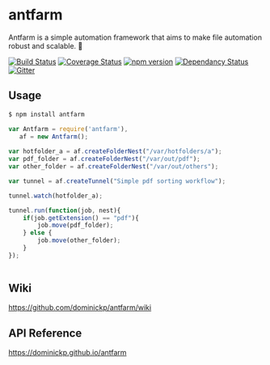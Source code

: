 # antfarm

Antfarm is a simple automation framework that aims to make file automation robust and scalable. 🐜

[![Build Status](https://travis-ci.org/dominickp/antfarm.svg?branch=master)](https://travis-ci.org/dominickp/antfarm)
[![Coverage Status](https://coveralls.io/repos/github/dominickp/antfarm/badge.svg?branch=master)](https://coveralls.io/github/dominickp/antfarm?branch=master)
[![npm version](https://badge.fury.io/js/antfarm.svg)](https://badge.fury.io/js/antfarm)
[![Dependancy Status](https://david-dm.org/dominickp/antfarm.svg)](https://david-dm.org/dominickp/antfarm)
[![Gitter](https://badges.gitter.im/dominickp/antfarm.svg)](https://gitter.im/open-automation/Lobby)

## Usage

```sh
$ npm install antfarm
```

```js
var Antfarm = require('antfarm'),
   af = new Antfarm();
   
var hotfolder_a = af.createFolderNest("/var/hotfolders/a");
var pdf_folder = af.createFolderNest("/var/out/pdf");
var other_folder = af.createFolderNest("/var/out/others");

var tunnel = af.createTunnel("Simple pdf sorting workflow");

tunnel.watch(hotfolder_a);

tunnel.run(function(job, nest){
    if(job.getExtension() == "pdf"){
        job.move(pdf_folder);
    } else {
        job.move(other_folder);
    }
});
    
```

## Wiki
https://github.com/dominickp/antfarm/wiki

## API Reference
https://dominickp.github.io/antfarm
